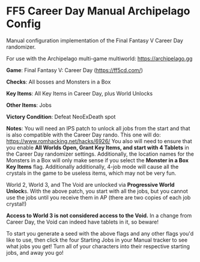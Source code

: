 # FF5 Career Day Manual Archipelago Config
Manual configuration implementation of the Final Fantasy V Career Day randomizer.

For use with the Archipelago multi-game multiworld: https://archipelago.gg

**Game**: Final Fantasy V: Career Day (https://ff5cd.com/)

**Checks**: All bosses and Monsters in a Box

**Key Items**: All Key Items in Career Day, plus World Unlocks

**Other Items**: Jobs

**Victory Condition**: Defeat NeoExDeath spot

**Notes**: You will need an IPS patch to unlock all jobs from the start and that is also compatible with the Career Day rando. This one will do: https://www.romhacking.net/hacks/6926/
You also will need to ensure that you enable **All Worlds Open, Grant Key Items, and start with 4 Tablets** in the Career Day randomizer settings. Additionally, the location names for the Monsters in a Box will only make sense if you select the **Monster in a Box Key Items** flag. Additionally additionally, 4-job mode will cause all the crystals in the game to be useless items, which may not be very fun.

World 2, World 3, and The Void are unlocked via **Progressive World Unlock**s.
With the above patch, you start with all the jobs, but you cannot use the jobs until you receive them in AP (there are two copies of each job crystal!)

**Access to World 3 is not considered access to the Void.** In a change from Career Day, the Void can indeed have tablets in it, so beware!

To start you generate a seed with the above flags and any other flags you'd like to use, then click the four Starting Jobs in your Manual tracker to see what jobs you get! Turn all of your characters into their respective starting jobs, and away you go!
